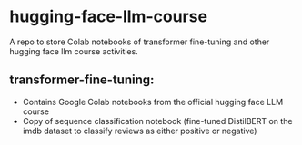 # hugging-face-llm-course
A repo to store Colab notebooks of transformer fine-tuning and other hugging face llm course activities.

transformer-fine-tuning:
-------------------------

- Contains Google Colab notebooks from the official hugging face LLM course
- Copy of sequence classification notebook (fine-tuned DistilBERT on the imdb dataset to classify reviews as either positive or negative)
